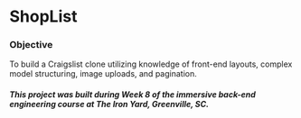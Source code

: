 # ShopList

### Objective
To build a Craigslist clone utilizing knowledge of front-end layouts, complex model structuring, image uploads, and pagination.




##### This project was built during Week 8 of the immersive back-end engineering course at The Iron Yard, Greenville, SC.
